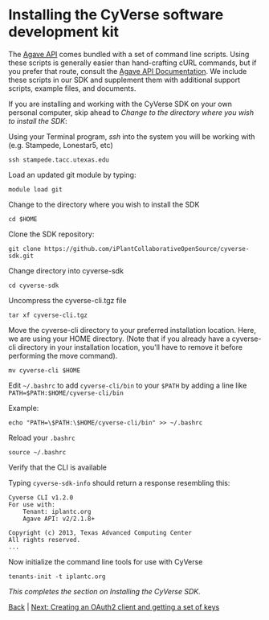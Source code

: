 Installing the CyVerse software development kit
===============================================

The [Agave API](https://agaveapi.co) comes bundled with a set of command line scripts. Using these scripts is generally easier than hand-crafting cURL commands, but if you prefer that route, consult the [Agave API Documentation](http://agaveapi.co/documentation/). We include these scripts in our SDK and supplement them with additional support scripts, example files, and documents.

If you are installing and working with the CyVerse SDK on your own personal computer, skip ahead to _Change to the directory where you wish to install the SDK_:

Using your Terminal program, *ssh* into the system you will be working with (e.g. Stampede, Lonestar5, etc)

```ssh stampede.tacc.utexas.edu```

Load an updated git module by typing:

```module load git```

Change to the directory where you wish to install the SDK

```cd $HOME```

Clone the SDK repository:

```git clone https://github.com/iPlantCollaborativeOpenSource/cyverse-sdk.git```

Change directory into cyverse-sdk

```cd cyverse-sdk```

Uncompress the cyverse-cli.tgz file

```tar xf cyverse-cli.tgz```

Move the cyverse-cli directory to your preferred installation location. Here, we are using your HOME directory. (Note that if you already have a cyverse-cli directory in your installation location, you'll have to remove it before performing the move command).

```mv cyverse-cli $HOME```

Edit ```~/.bashrc``` to add ```cyverse-cli/bin``` to your ```$PATH``` by adding a line like ```PATH=$PATH:$HOME/cyverse-cli/bin```

Example:

```echo "PATH=\$PATH:\$HOME/cyverse-cli/bin" >> ~/.bashrc```

Reload your ```.bashrc```

```source ~/.bashrc```

Verify that the CLI is available

Typing ```cyverse-sdk-info``` should return a response resembling this:

```
Cyverse CLI v1.2.0
For use with:
    Tenant: iplantc.org
    Agave API: v2/2.1.8+

Copyright (c) 2013, Texas Advanced Computing Center
All rights reserved.
...
```

Now initialize the command line tools for use with CyVerse

```tenants-init -t iplantc.org```

*This completes the section on Installing the CyVerse SDK.*

[Back](getting-started.md) | [Next: Creating an OAuth2 client and getting a set of keys](getting-started-client-create.md)
